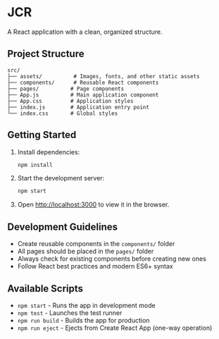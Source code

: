 # JCR

A React application with a clean, organized structure.

## Project Structure

```
src/
├── assets/          # Images, fonts, and other static assets
├── components/      # Reusable React components
├── pages/          # Page components
├── App.js          # Main application component
├── App.css         # Application styles
├── index.js        # Application entry point
└── index.css       # Global styles
```

## Getting Started

1. Install dependencies:
   ```bash
   npm install
   ```

2. Start the development server:
   ```bash
   npm start
   ```

3. Open [http://localhost:3000](http://localhost:3000) to view it in the browser.

## Development Guidelines

- Create reusable components in the `components/` folder
- All pages should be placed in the `pages/` folder
- Always check for existing components before creating new ones
- Follow React best practices and modern ES6+ syntax

## Available Scripts

- `npm start` - Runs the app in development mode
- `npm test` - Launches the test runner
- `npm run build` - Builds the app for production
- `npm run eject` - Ejects from Create React App (one-way operation)

